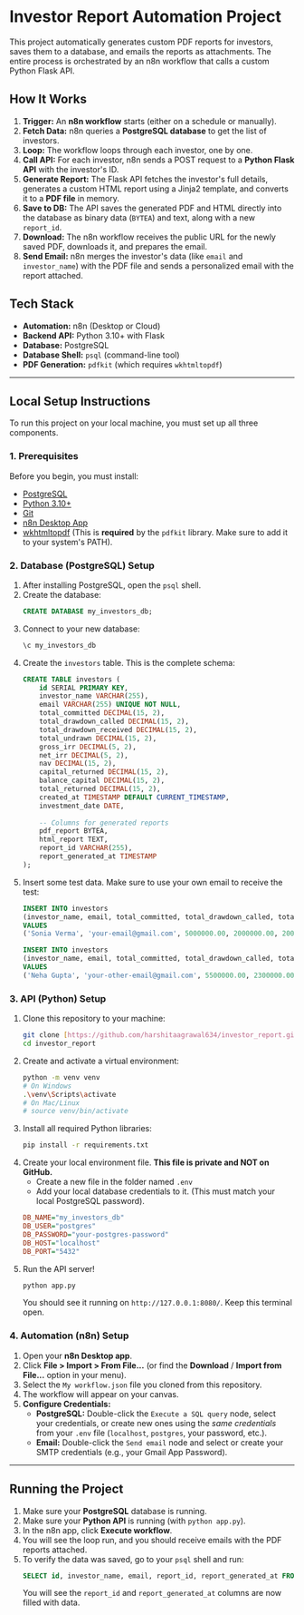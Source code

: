 # Investor Report Automation Project

This project automatically generates custom PDF reports for investors, saves them to a database, and emails the reports as attachments. The entire process is orchestrated by an n8n workflow that calls a custom Python Flask API.

## How It Works

1.  **Trigger:** An **n8n workflow** starts (either on a schedule or manually).
2.  **Fetch Data:** n8n queries a **PostgreSQL database** to get the list of investors.
3.  **Loop:** The workflow loops through each investor, one by one.
4.  **Call API:** For each investor, n8n sends a POST request to a **Python Flask API** with the investor's ID.
5.  **Generate Report:** The Flask API fetches the investor's full details, generates a custom HTML report using a Jinja2 template, and converts it to a **PDF file** in memory.
6.  **Save to DB:** The API saves the generated PDF and HTML directly into the database as binary data (`BYTEA`) and text, along with a new `report_id`.
7.  **Download:** The n8n workflow receives the public URL for the newly saved PDF, downloads it, and prepares the email.
8.  **Send Email:** n8n merges the investor's data (like `email` and `investor_name`) with the PDF file and sends a personalized email with the report attached.

## Tech Stack

* **Automation:** n8n (Desktop or Cloud)
* **Backend API:** Python 3.10+ with Flask
* **Database:** PostgreSQL
* **Database Shell:** `psql` (command-line tool)
* **PDF Generation:** `pdfkit` (which requires `wkhtmltopdf`)

---

## Local Setup Instructions

To run this project on your local machine, you must set up all three components.

### 1. Prerequisites

Before you begin, you must install:
* [PostgreSQL](httpss://www.postgresql.org/download/)
* [Python 3.10+](httpss://www.python.org/downloads/)
* [Git](httpss://git-scm.com/downloads/)
* [n8n Desktop App](httpss://n8n.io/desktop/)
* [wkhtmltopdf](httpss://wkhtmltopdf.org/downloads.html) (This is **required** by the `pdfkit` library. Make sure to add it to your system's PATH).

### 2. Database (PostgreSQL) Setup

1.  After installing PostgreSQL, open the `psql` shell.
2.  Create the database:
    ```sql
    CREATE DATABASE my_investors_db;
    ```
3.  Connect to your new database:
    ```sql
    \c my_investors_db
    ```
4.  Create the `investors` table. This is the complete schema:
    ```sql
    CREATE TABLE investors (
        id SERIAL PRIMARY KEY,
        investor_name VARCHAR(255),
        email VARCHAR(255) UNIQUE NOT NULL,
        total_committed DECIMAL(15, 2),
        total_drawdown_called DECIMAL(15, 2),
        total_drawdown_received DECIMAL(15, 2),
        total_undrawn DECIMAL(15, 2),
        gross_irr DECIMAL(5, 2),
        net_irr DECIMAL(5, 2),
        nav DECIMAL(15, 2),
        capital_returned DECIMAL(15, 2),
        balance_capital DECIMAL(15, 2),
        total_returned DECIMAL(15, 2),
        created_at TIMESTAMP DEFAULT CURRENT_TIMESTAMP,
        investment_date DATE,
        
        -- Columns for generated reports
        pdf_report BYTEA,
        html_report TEXT,
        report_id VARCHAR(255),
        report_generated_at TIMESTAMP
    );
    ```
5.  Insert some test data. Make sure to use your own email to receive the test:
    ```sql
    INSERT INTO investors 
    (investor_name, email, total_committed, total_drawdown_called, total_drawdown_received, total_undrawn, gross_irr, net_irr, nav, capital_returned, balance_capital, total_returned, investment_date)
    VALUES 
    ('Sonia Verma', 'your-email@gmail.com', 5000000.00, 2000000.00, 2000000.00, 3000000.00, 12.40, 10.90, 2135000.00, 500000.00, 1500000.00, 750000.00, '2024-01-15');
    
    INSERT INTO investors
    (investor_name, email, total_committed, total_drawdown_called, total_drawdown_received, total_undrawn, gross_irr, net_irr, nav, capital_returned, balance_capital, total_returned, investment_date)
    VALUES
    ('Neha Gupta', 'your-other-email@gmail.com', 5500000.00, 2300000.00, 2300000.00, 3200000.00, 13.40, 11.70, 2680000.00, 580000.00, 1720000.00, 890000.00, '2024-03-10');
    ```

### 3. API (Python) Setup

1.  Clone this repository to your machine:
    ```bash
    git clone [https://github.com/harshitaagrawal634/investor_report.git](https://github.com/harshitaagrawal634/investor_report.git)
    cd investor_report
    ```
2.  Create and activate a virtual environment:
    ```bash
    python -m venv venv
    # On Windows
    .\venv\Scripts\activate
    # On Mac/Linux
    # source venv/bin/activate
    ```
3.  Install all required Python libraries:
    ```bash
    pip install -r requirements.txt
    ```
4.  Create your local environment file. **This file is private and NOT on GitHub.**
    * Create a new file in the folder named `.env`
    * Add your local database credentials to it. (This must match your local PostgreSQL password).
    ```ini
    DB_NAME="my_investors_db"
    DB_USER="postgres"
    DB_PASSWORD="your-postgres-password"
    DB_HOST="localhost"
    DB_PORT="5432"
    ```
5.  Run the API server!
    ```bash
    python app.py
    ```
    You should see it running on `http://127.0.0.1:8080/`. Keep this terminal open.

### 4. Automation (n8n) Setup

1.  Open your **n8n Desktop app**.
2.  Click **File > Import > From File...** (or find the **Download** / **Import from File...** option in your menu).
3.  Select the `My workflow.json` file you cloned from this repository.
4.  The workflow will appear on your canvas.
5.  **Configure Credentials:**
    * **PostgreSQL:** Double-click the `Execute a SQL query` node, select your credentials, or create new ones using the *same credentials* from your `.env` file (`localhost`, `postgres`, your password, etc.).
    * **Email:** Double-click the `Send email` node and select or create your SMTP credentials (e.g., your Gmail App Password).

---

## Running the Project

1.  Make sure your **PostgreSQL** database is running.
2.  Make sure your **Python API** is running (with `python app.py`).
3.  In the n8n app, click **Execute workflow**.
4.  You will see the loop run, and you should receive emails with the PDF reports attached.
5.  To verify the data was saved, go to your `psql` shell and run:
    ```sql
    SELECT id, investor_name, email, report_id, report_generated_at FROM investors;
    ```
    You will see the `report_id` and `report_generated_at` columns are now filled with data.